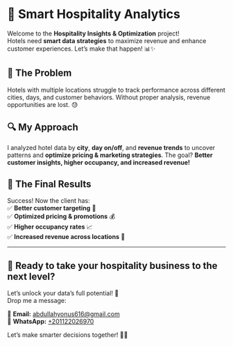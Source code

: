 # 🏨 Smart Hospitality Analytics  

Welcome to the **Hospitality Insights & Optimization** project!  
Hotels need **smart data strategies** to maximize revenue and enhance customer experiences. Let’s make that happen! 📊✨  

## 🚨 The Problem  
Hotels with multiple locations struggle to track performance across different cities, days, and customer behaviors. Without proper analysis, revenue opportunities are lost. 😓  

## 🔍 My Approach  
I analyzed hotel data by **city**, **day on/off**, and **revenue trends** to uncover patterns and **optimize pricing & marketing strategies**. The goal? **Better customer insights, higher occupancy, and increased revenue!**  

## 🎉 The Final Results  
Success! Now the client has:  
✅ **Better customer targeting** 🎯  
✅ **Optimized pricing & promotions** 💰  
✅ **Higher occupancy rates** 📈  
✅ **Increased revenue across locations** 🚀  

---

## 🚀 Ready to take your hospitality business to the next level?  
Let’s unlock your data’s full potential! 🚀  
Drop me a message:  

📩 **Email:** abdullahyonus616@gmail.com  
💬 **WhatsApp:** [+201122026970](https://wa.me/201122026970)  

Let’s make smarter decisions together! 🎉🔥
